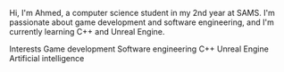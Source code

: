 Hi, I'm Ahmed, a computer science student in my 2nd year at SAMS. I'm passionate about game development and software engineering, and I'm currently learning C++ and Unreal Engine.

Interests
Game development
Software engineering
C++
Unreal Engine
Artificial intelligence
